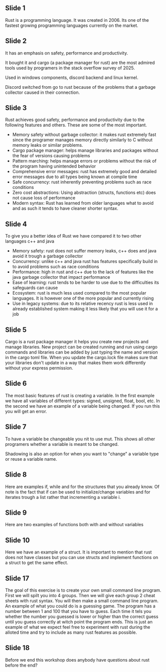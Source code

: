 ## Slide 1

Rust is a programming language. It was created in 2006. Its one of the fastest growing programming languages currently on the market.

## Slide 2

It has an emphasis on safety, performance and productivity.

It bought it and cargo (a package manager for rust) are the most admired tools used by programers in the stack overflow survey of 2025.

Used in windows components, discord backend and linux kernel.

Discord switched from go to rust because of the problems that a garbage collector caused in their connection.

## Slide 3

Rust achieves good safety, performance and productivity due to the following features and others. These are some of the most important.

- Memory safety without garbage collector: it makes rust extremely fast since the programer manages memory directly similarly to C without memory leaks or similar problems.
- Cargo package manager: helps manage libraries and packages without the fear of versions causing problems
- Pattern marching: helps manage errors or problems without the risk of the program having unintended behavior
- Comprehensive error messages: rust has extremely good and detailed error messages due to all types being known at compile time
- Safe concurrency: rust inherently preventing problems such as race conditions
- Zero cost abstractions: Using abstraction (structs, functions etc) does not cause loss of performance
- Modern syntax: Rust has learned from older languages what to avoid and as such it tends to have cleaner shorter syntax.

## Slide 4

To give you a better idea of Rust we have compared it to two other languages c++ and java
- Memory safety: rust does not suffer memory leaks, c++ does and java avoid it trough a garbage collector
- Concurrency: unlike c++ and java rust has features specifically build in to avoid problems such as race conditions
- Performance: high in rust and c++ due to the lack of features like the java garbage collector that impact performance
- Ease of learning: rust tends to be harder to use due to the difficulties its safeguards can cause
- Ecosystem: rust is much less used compared to the most popular languages. It is however one of the more popular and currently rising
- Use in legacy systems: due to its relative recency rust is less used in already established system making it less likely that you will use it for a job

## Slide 5

Cargo is a rust package manager it helps you create new projects and manage libraries. New project can be created running and run using cargo commands and libraries can be added by just typing the name and version in the cargo toml file. When you update the cargo.lock file makes sure that your libraries don't update in a way that makes them work differently without your express permission.

## Slide 6

The most basic features of rust is creating a variable. In the first example we have all variables of different types: signed, unsigned, float, bool, etc. In the second we have an example of a variable being changed. If you run this you will get an error.

## Slide 7

To have a variable be changeable you nit to use mut. This shows all other programers whether a variable is meant to be changed.

Shadowing is also an option for when you want to "change" a variable type or reuse a variable name.

## Slide 8

Here are examples if, while and for the structures that you already know. Of note is the fact that if can be used to initialize/change variables and for iterates trough a list rather that incrementing a variable i.

## Slide 9

Here are two examples of functions both with and without variables

## Slide 10

Here we have an example of a struct. It is important to mention that rust does not have classes but you can use structs and implement functions on a struct to get the same effect.

## Slide 17

The goal of this exercise is to create your own small command line program. First we will spilt you into 4 groups. Then we will give each group 2 cheat sheets with rust syntax. You will then make a small command line program. An example of what you could do is a guessing game. The program has a number between 1 and 100 that you have to guess. Each time it tels you whether the number you guessed is lower or higher than the correct guess until you guess correctly at witch point the program ends. This is just an example of what we expect feel free to experiment with rust during the alloted time and try to include as many rust features as possible.

## Slide 18

Before we end this workshop does anybody have questions about rust before the end?

